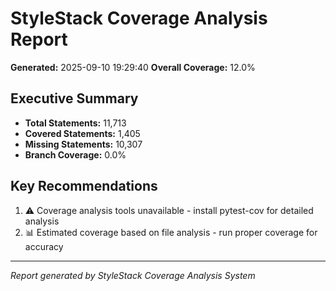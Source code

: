 # StyleStack Coverage Analysis Report

**Generated:** 2025-09-10 19:29:40
**Overall Coverage:** 12.0%

## Executive Summary

- **Total Statements:** 11,713
- **Covered Statements:** 1,405
- **Missing Statements:** 10,307
- **Branch Coverage:** 0.0%

## Key Recommendations

1. ⚠️  Coverage analysis tools unavailable - install pytest-cov for detailed analysis
2. 📊 Estimated coverage based on file analysis - run proper coverage for accuracy

---
*Report generated by StyleStack Coverage Analysis System*

